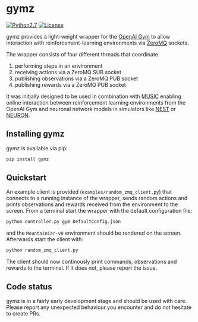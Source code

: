 # gymz
[![Python2.7](https://img.shields.io/badge/python-2.7-blue.svg)](https://www.python.org/)
[![License](http://img.shields.io/:license-MIT-green.svg)](https://opensource.org/licenses/MIT)

gymz provides a light-weight wrapper for the [OpenAI Gym](https://gym.openai.com/) to allow interaction with reinforcement-learning environments via [ZeroMQ](http://zeromq.org/) sockets.

The wrapper consists of four different threads that coordinate

1. performing steps in an environment
2. receiving actions via a ZeroMQ SUB socket
3. publishing observations via a ZeroMQ PUB socket
4. publishing rewards via a ZeroMQ PUB socket

It was initially designed to be used in combination with [MUSIC](https://github.com/incf-music) enabling online interaction between reinforcement learning environments from the OpenAI Gym and neuronal network models in simulators like [NEST](http://nest-simulator.org/) or [NEURON](http://www.neuron.yale.edu/neuron/).

## Installing gymz
gymz is available via pip:

```bash
pip install gymz
```

## Quickstart
An example client is provided (`examples/random_zmq_client.py`) that connects to a running instance of the wrapper, sends random actions and prints observations and rewards received from the environment to the screen. From a terminal start the wrapper with the default configuration file:

```bash
python controller.py gym DefaultConfig.json
```

and the `MountainCar-v0` environment should be rendered on the screen. Afterwards start the client with:

```bash
python random_zmq_client.py
```

The client should now continously print commands, observations and rewards to the terminal. If it does not, please report the issue.

## Code status
gymz is in a fairly early development stage and should be used with care. Please report any unexpected behaviour you encounter and do not hesitate to create PRs.
